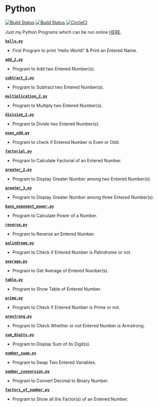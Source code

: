 # Python

[![Build Status](https://github.com/crazyuploader/Python/workflows/Python/badge.svg?branch=master)](https://github.com/crazyuploader/Python/actions)
[![Build Status](https://travis-ci.com/crazyuploader/Python.svg?branch=master)](https://travis-ci.com/crazyuploader/Python)
[![CircleCI](https://circleci.com/gh/crazyuploader/Python/tree/master.svg?style=svg)](https://circleci.com/gh/crazyuploader/Python/tree/master)

Just my Python Programs which can be run online [HERE](https://python.jugalkishore.repl.run).

<b>[`hello.py`](hello.py)</b>
* First Program to print 'Hello World!' & Print an Entered Name.

<b>[`add_2.py`](add_2.py)</b>
* Program to Add two Entered Number(s).

<b>[`subtract_2.py`](subtract_2.py)</b>
* Program to Subtract two Entered Number(s).

<b>[`multiplication_2.py`](multiplication_2.py)</b>
* Program to Multiply two Entered Number(s).

<b>[`division_2.py`](division_2.py)</b>
* Program to Divide two Entered Number(s).

<b>[`even_odd.py`](even_odd.py)</b>
* Program to check if Entered Number is Even or Odd.

<b>[`factorial.py`](factorial.py)</b>
* Program to Calculate Factorial of an Entered Number.

<b>[`greater_2.py`](greater_2.py)</b>
* Program to Display Greater Number among two Entered Number(s).

<b>[`greater_3.py`](greater_3.py)</b>
* Program to Display Greater Number among three Entered Number(s).

<b>[`base_exponent_power.py`](base_exponent_power.py)</b>
* Program to Calculate Power of a Number.

<b>[`reverse.py`](reverse.py)</b>
* Program to Reverse an Entered Number.

<b>[`palindrome.py`](palindrome.py)</b>
* Program to Check if Entered Number is Palindrome or not.

<b>[`average.py`](average.py)</b>
* Program to Get Average of Entered Number(s).

<b>[`table.py`](average.py)</b>
* Program to Show Table of Entered Number.

<b>[`prime.py`](prime.py)</b>
* Program to Check if Entered Number is Prime or not.

<b>[`armstrong.py`](armstrong.py)</b>
* Program to Check Whether or not Entered Number is Armstrong.

<b>[`sum_digits.py`](sum_digits.py)</b>
* Program to Display Sum of its Digit(s).

<b>[`number_swap.py`](number_swap.py)</b>
* Program to Swap Two Entered Variables.

<b>[`number_conversion.py`](number_conversion.py)</b>
* Program to Convert Decimal to Binary Number.

<b>[`factors_of_number.py`](factors_of_number.py)</b>
* Program to Show all the Factor(s) of an Entered Number.
